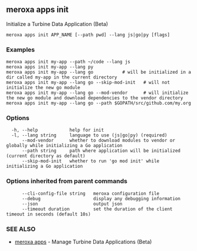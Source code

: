 ## meroxa apps init

Initialize a Turbine Data Application (Beta)

```
meroxa apps init APP_NAME [--path pwd] --lang js|go|py [flags]
```

### Examples

```
meroxa apps init my-app --path ~/code --lang js
meroxa apps init my-app --lang py
meroxa apps init my-app --lang go 			# will be initialized in a dir called my-app in the current directory
meroxa apps init my-app --lang go --skip-mod-init 	# will not initialize the new go module
meroxa apps init my-app --lang go --mod-vendor 		# will initialize the new go module and download dependencies to the vendor directory
meroxa apps init my-app --lang go --path $GOPATH/src/github.com/my.org

```

### Options

```
  -h, --help            help for init
  -l, --lang string     language to use (js|go|py) (required)
      --mod-vendor      whether to download modules to vendor or globally while initializing a Go application
      --path string     path where application will be initialized (current directory as default)
      --skip-mod-init   whether to run 'go mod init' while initializing a Go application
```

### Options inherited from parent commands

```
      --cli-config-file string   meroxa configuration file
      --debug                    display any debugging information
      --json                     output json
      --timeout duration         set the duration of the client timeout in seconds (default 10s)
```

### SEE ALSO

* [meroxa apps](meroxa_apps.md)	 - Manage Turbine Data Applications (Beta)

